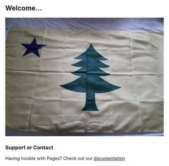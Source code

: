 ## Welcome...

![Image Flag](https://raw.githubusercontent.com/JamesMonroe447/website/master/20161229_100605.jpg)

### Support or Contact

Having trouble with Pages? Check out our [documentation](https://help.github.com/categories/github-pages-basics/) 
